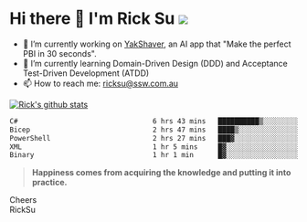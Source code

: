 # Hi there 👋 I'm Rick Su ![](https://komarev.com/ghpvc/?username=ricksu978)
<!--
**ricksu978/ricksu978** is a ✨ _special_ ✨ repository because its `README.md` (this file) appears on your GitHub profile.

Here are some ideas to get you started:
-->
- 🔭 I’m currently working on [YakShaver](https://yakshaver.ai/), an AI app that "Make the perfect PBI in 30 seconds".
- 🌱 I’m currently learning Domain-Driven Design (DDD) and Acceptance Test-Driven Development (ATDD)
- 📫 How to reach me: ricksu@ssw.com.au
<!--
- 👯 I’m looking to collaborate on ...
- 🤔 I’m looking for help with ...
- 💬 Ask me about ...
-->
<!--
- 😄 Pronouns: ...
- ⚡ Fun fact: ...
-->
[![Rick's github stats](https://github-readme-stats.vercel.app/api?username=ricksu978&theme=dark)](https://github.com/ricksu978/ricksu978)

<!--START_SECTION:waka-->

```txt
C#                                 6 hrs 43 mins   ██████████▒░░░░░░░░░░░░░░   41.58 %
Bicep                              2 hrs 47 mins   ████▒░░░░░░░░░░░░░░░░░░░░   17.29 %
PowerShell                         2 hrs 27 mins   ███▓░░░░░░░░░░░░░░░░░░░░░   15.24 %
XML                                1 hr 5 mins     █▓░░░░░░░░░░░░░░░░░░░░░░░   06.79 %
Binary                             1 hr 1 min      █▓░░░░░░░░░░░░░░░░░░░░░░░   06.36 %
```

<!--END_SECTION:waka-->

> **Happiness comes from acquiring the knowledge and putting it into practice.**

Cheers  
RickSu 
